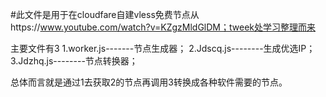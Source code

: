 #此文件是用于在cloudfare自建vless免费节点从https://www.youtube.com/watch?v=KZgzMldGlDM；tweek处学习整理而来

主要文件有3
1.worker.js-------节点生成器；
2.Jdscq.js--------生成优选IP；
3.Jdzhq.js--------节点转换器；

总体而言就是通过1去获取2的节点再调用3转换成各种软件需要的节点。

